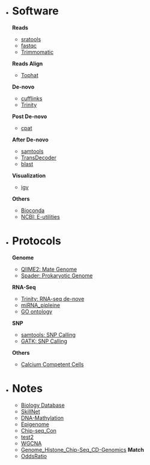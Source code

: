 - # Software
  **Reads**
  - [sratools](sratools.html)
  - [fastqc](fastqc.html)
  - [Trimmomatic](Trimmomatic.html)

  **Reads Align**
  - [Tophat](Tophat.html)

  **De-novo**
  - [cufflinks](cufflinks.html)
  - [Trinity](Trinity.html)

  **Post De-novo**
  - [cpat](cpat.html)

  **After De-novo**
  - [samtools](samtools.html)
  - [TransDecoder](TransDecoder.html)
  - [blast](blast.html)

  **Visualization**
  - [igv](igv.html)

  **Others**
  - [Bioconda](Bioconda.html)
  - [NCBI: E-utilities](E-utilities.html)

- # Protocols
  **Genome**
  - [QIIME2: Mate Genome](QIIME2.html)
  - [Spader: Prokaryotic Genome](Denove-Prokaryotic-Genome-with-Spader.html)

  **RNA-Seq**
  - [Trinity: RNA-seq de-nove](RNA-seq-with-Trinity.html)
  - [miRNA_pipleine](miRNA_pipleine.html)
  - [GO ontology](GO_ontology.html)

  **SNP**
  - [samtools: SNP Calling](snp_samtools.html)
  - [GATK: SNP Calling](snp_gatk.html)

  **Others**
  - [Calcium Competent Cells](Competent_c.html)

- # Notes
  - [Biology Database](BioDB.html)
  - [SkillNet](SkillNet.html)
  - [DNA-Mathylation](DNA-Mathylation.html)
  - [Epigenome](epigenome.html)
  - [Chip-seq_Con](Chip-seq_Con.html)
  - [test2](test2.html)
  - [WGCNA](WGCNA.html)
  - [Genome_Histone_Chip-Seq_CD-Genomics](Genome_Histone_Chip-Seq_CD-Genomics.html)
  **Match**
  - [OddsRatio](OddsRatio.html)
